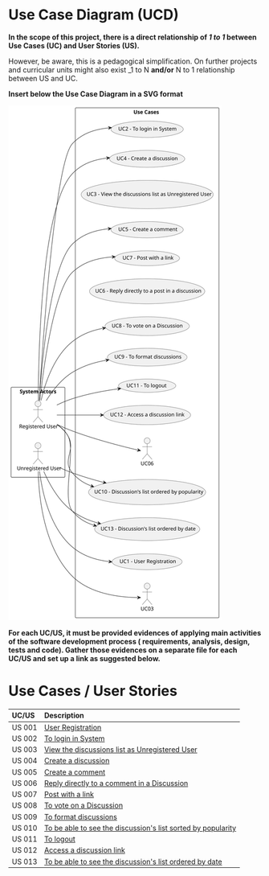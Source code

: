 # Use Case Diagram (UCD)

**In the scope of this project, there is a direct relationship of _1 to 1_ between Use Cases (UC) and User Stories (US).**

However, be aware, this is a pedagogical simplification. On further projects and curricular units might also exist _1 to
N **and/or** N to 1 relationship between US and UC.

**Insert below the Use Case Diagram in a SVG format**

![Use Case Diagram](svg/use-case-diagram.svg)

**For each UC/US, it must be provided evidences of applying main activities of the software development process (
requirements, analysis, design, tests and code). Gather those evidences on a separate file for each UC/US and set up a
link as suggested below.**

# Use Cases / User Stories

| UC/US  | Description                                   |                   
|:-------|:----------------------------------------------|
| US 001 | [User Registration](../../us001/Readme.md) |
| US 002 | [To login in System](../../us002/Readme.md) |                       |
| US 003 | [View the discussions list as Unregistered User ](../../us003/Readme.md)          |
| US 004 | [Create a discussion](../../us004/Readme.md)          |
| US 005 | [Create a comment](../../us005/Readme.md)          |
| US 006 | [Reply directly to a comment in a Discussion](/docs/sprint01/us006/readme.md)          |
| US 007 | [Post with a link](../../us007/readme.md)          |
| US 008 | [To vote on a Discussion](../../us008/readme.md)          |
| US 009 | [To format discussions](../../us009/readme.md)          |
| US 010 | [To be able to see the discussion's list sorted by popularity](../../us010/readme.md)          |
| US 011 | [To logout](../../us011/readme.md)          |
| US 012 | [Access a discussion link](../../us012/readme.md)          |
| US 013 | [To be able to see the discussion's list ordered by date](../../us013/readme.md)          |
